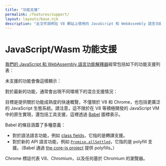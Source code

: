 ```yaml
---
title: "功能支援"
permalink: /features/support/
layout: layouts/base.njk
description: "此文件說明在 V8 網站上使用的 JavaScript 和 WebAssembly 語言功能支援列表。"
---
```

# JavaScript/Wasm 功能支援

[我們的 JavaScript 和 WebAssembly 語言功能解釋器](/features)經常包括如下的功能支援列表：

<feature-support chrome="71"
                 firefox="65"
                 safari="12"
                 nodejs="12"
                 babel="yes"></feature-support>

未支援的功能會像這樣顯示：

<feature-support chrome="no"
                 firefox="no"
                 safari="no"
                 nodejs="no"
                 babel="no"></feature-support>

對於最新的功能，通常會出現不同環境下的混合支援情況：

<feature-support chrome="partial"
                 firefox="yes"
                 safari="yes"
                 nodejs="no"
                 babel="yes"></feature-support>

目標是提供關於功能成熟度的快速概覽，不僅限於 V8 和 Chrome，也包括更廣泛的 JavaScript 生態系統。請注意，這不限於在 V8 等積極開發的 JavaScript VM 中的原生實現，還包括工具支援，這裡透過 [Babel](https://babeljs.io/) 圖標表示。

<!--truncate-->
Babel 的條目涵蓋了多種意義：

- 對於語法語言功能，例如 [class fields](/features/class-fields)，它指的是轉譯支援。
- 對於新的 API 語言功能，例如 [`Promise.allSettled`](/features/promise-combinators#promise.allsettled)，它指的是 polyfill 支援。（Babel 通過 [the core-js project](https://github.com/zloirock/core-js) 提供 polyfills。）

Chrome 標誌代表 V8、Chromium，以及任何基於 Chromium 的瀏覽器。
